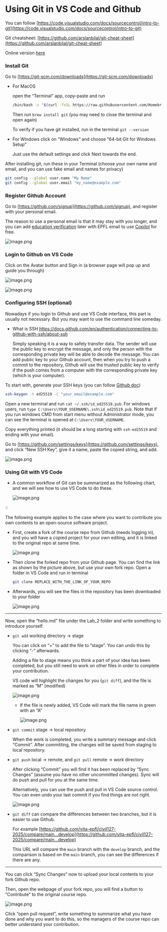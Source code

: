 # Using Git in VS Code and Github

You can follow [https://code.visualstudio.com/docs/sourcecontrol/intro-to-git](https://code.visualstudio.com/docs/sourcecontrol/intro-to-git)

Git cheatsheet: [https://github.com/arslanbilal/git-cheat-sheet](https://github.com/arslanbilal/git-cheat-sheet)

Online version [here](https://www.notion.so/Using-Git-in-VS-Code-and-Github-19f44b73854b809fa008c4b593054741?pvs=21)

### Install Git

Go to [https://git-scm.com/downloads](https://git-scm.com/downloads)

- For MacOS
    
    open the “Terminal” app, copy-paste and run
    
    ```bash
    /bin/bash -c "$(curl -fsSL https://raw.githubusercontent.com/Homebrew/install/HEAD/install.sh)"
    ```
    
    Then run `brew install git` (you may need to close the terminal and open again)
    
    To verify if you have git installed, run in the terminal `git --version` 
    
- For Windows click on “Windows” and choose “64-bit Git for Windows Setup”
    
    Just use the default settings and click Next towards the end.

After installing git, run these in your Terminal (choose your own name and email, and you can use fake email and names for privacy)

```bash
git config --global user.name "My Name"
git config --global user.email "my_name@example.com"
```

### Register Github Account

Go to [https://github.com/signup](https://github.com/signup), and register with your personal email.

The reason to use a personal email is that it may stay with you longer, and you can add [education verification](https://github.com/education) later with EPFL email to use [Copilot](https://github.com/features/copilot) for free.

![image.png](imgs/image.png)

### Login to Github on VS Code

Click on the Avatar button and Sign in (a browser page will pop up and guide you through)

![image.png](imgs/image%201.png)

![image.png](imgs/image%202.png)

### Configuring SSH (optional)

Nowadays if you login to Github and use VS Code interface, this part is usually not necessary. But you may want to use the command line someday.

- What is SSH https://docs.github.com/en/authentication/connecting-to-github-with-ssh/about-ssh
    
    Simply speaking it is a way to safely transfer data. The sender will use the public key to encrypt the message, and only the person with the corresponding private key will be able to decode the message. You can add public key to your Github account, then when you try to push a commit to the repository, Github will use the trusted public key to verify if the push comes from a computer with the corresponding private key (which is your computer).
    
To start with, generate your SSH keys (you can follow [Github doc](https://docs.github.com/en/authentication/connecting-to-github-with-ssh/generating-a-new-ssh-key-and-adding-it-to-the-ssh-agent#generating-a-new-ssh-key))
```bash
ssh-keygen -t ed25519 -C "your_email@example.com"
```

Open a new terminal and run `cat ~/.ssh/id_ed25519.pub`.
For windows users, run `type C:\Users\YOUR_USERNAME\.ssh\id_ed25519.pub`. Note that if you run windows CMD from start menu without Administrator mode, you can see the terminal is opened at `C:\Users\YOUR_USERNAME`. 

Copy everything printed (it should be a long starting with `ssh-ed25519` and ending with your email). 

Go to [https://github.com/settings/keys](https://github.com/settings/keys), and click “New SSH Key”, give it a name, paste the copied string, and add. 

![image.png](imgs/image%203.png)

### Using Git with VS Code

- A common workflow of Git can be summarized as the following chart, and we will see how to use VS Code to do these.
    
    ![image.png](imgs/image%204.png)
    

<aside>
💡

The following example applies to the case where you want to contribute you own contents to an open-source software project. 

</aside>

- First, create a fork of the course repo from Github (needs logging in), and you will have a copied project for your own editing, and it is linked to the original repo at same time.
    
    ![image.png](imgs/image%205.png)
    
- Then clone the forked repo from your Github page. You can find the link as shown by the picture above, but use your own fork repo. Open a folder in VS Code and run in terminal
    
    ```bash
    git clone REPLACE_WITH_THE_LINK_OF_YOUR_REPO
    ```
    
- Afterwards, you will see the files in the repository has been downloaded to your folder
    
    ![image.png](imgs/image%206.png)
    

---

Now, open the “hello.md” file under the Lab_2 folder and write something to introduce yourself.

- `git add` working directory → stage
    
    You can click on “+” to add the file to “stage”. You can undo this by clicking “-” afterwards.
    
    Adding a file to stage means you think a part of your idea has been completed, but you still need to work on other files in order to complete your contribution.
    
    VS code will highlight the changes for you (`git diff`), and the file is marked as “M” (modified)
    
    ![image.png](imgs/image%207.png)
    
    - If the file is newly added, VS Code will mark the file name in green with an “A”
        
        ![image.png](imgs/image%208.png)
        
- `git commit` stage → local repository
    
    When the work is completed, you write a summary message and click “Commit”. After committing, the changes will be saved from staging to local repository. 
    
- `git push` local → remote, and `git pull` remote → work directory
    
    After clicking “Commit” you will find it has been replaced by “Sync Changes” (assume you have no other uncommitted changes). Sync will do push and pull for you at the same time.
    
    Alternatively, you can use the push and pull in VS Code source control. You can even undo your last commit if you find things are not right. 
    
    ![image.png](imgs/image%209.png)
    
- `git diff` can compare the differences between two branches, but it is easier to use Github.
    
    For example [https://github.com/vita-epfl/civil127-2025/compare/main...develop](https://github.com/vita-epfl/civil127-2025/compare/main...develop)
    
    This URL will compare the `main` branch with the `develop` branch, and the comparison is based on the `main` branch, you can see the differences if there are any.
    

---

You can click “Sync Changes” now to upload your local contents to your fork Github repo. 

Then, open the webpage of your fork repo, you will find a button to “Contribute” to the original course repo. 

![image.png](imgs/image%2010.png)

Click “open pull request”, write something to summarize what you have done and why you want to do this, so the managers of the course repo can better understand your contribution.
